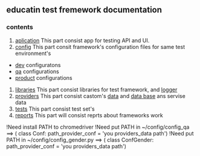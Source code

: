 ## educatin test fremework documentation
### contents
1. [aplication](./applications/) This part consist app for testing API and UI.
1. [config](/config/) This part consit framework's configuration files for same test environment's 
- [dev](/config/dev/) configuratons
- [qa](/config/qa/) configurations
- [product](/config/product/) configurations
1. [libraries](/libraries/) This part consist libraries for test framework, and [logger](/libraries/logger/)
1. [providers](/providers/) This part consist castom's [data](/providers/data/) and [data base](/providers/servis/) ans servise data
1. [tests](/tests/) This part consist test set's
1. [reports](/reports/) This part will consist reprts about frameworks work

!Need install PATH to chromedriver
!Need put PATH in ~/config/config_qa ==> ( class Conf: path_provider_conf = 'you providers_data path')
!Need put PATH in ~/config/config_gender.py ==> ( class ConfGender: path_provider_conf = 'you providers_data path')
